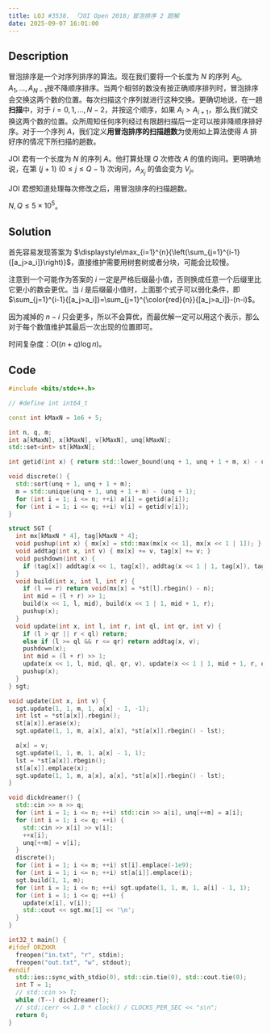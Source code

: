 ```yaml
---
title: LOJ #3538. 「JOI Open 2018」冒泡排序 2 题解
date: 2025-09-07 16:01:00
---
```


## Description

冒泡排序是一个对序列排序的算法。现在我们要将一个长度为 $N$ 的序列 $A_0,A_1,\ldots ,A_{N-1}$​ 按不降顺序排序。当两个相邻的数没有按正确顺序排列时，冒泡排序会交换这两个数的位置。每次扫描这个序列就进行这种交换。更确切地说，在一趟**扫描**中，对于 $i=0,1,\ldots ,N-2$，并按这个顺序，如果 $A_i>A_{i+1}$​，那么我们就交换这两个数的位置。众所周知任何序列经过有限趟扫描后一定可以按非降顺序排好序。对于一个序列 $A$，我们定义**用冒泡排序的扫描趟数**为使用如上算法使得 $A$ 排好序的情况下所扫描的趟数。

JOI 君有一个长度为 $N$ 的序列 $A$。他打算处理 $Q$ 次修改 $A$ 的值的询问。更明确地说，在第 $(j+1)\ (0\le j\le Q-1)$ 次询问，$A_{X_j}$ 的值会变为 $V_j$。

JOI 君想知道处理每次修改之后，用冒泡排序的扫描趟数。

$N,Q\leq 5\times 10^5$。

## Solution

首先容易发现答案为 $\displaystyle\max_{i=1}^{n}{\left(\sum_{j=1}^{i-1}{[a_j>a_i]}\right)}$，直接维护需要用树套树或者分块，可能会比较慢。

注意到一个可能作为答案的 $i$ 一定是严格后缀最小值，否则换成任意一个后缀里比它更小的数会更优。当 $i$ 是后缀最小值时，上面那个式子可以弱化条件，即 $\sum_{j=1}^{i-1}{[a_j>a_i]}=\sum_{j=1}^{\color{red}{n}}{[a_j>a_i]}-(n-i)$。

因为减掉的 $n-i$ 只会更多，所以不会算优，而最优解一定可以用这个表示，那么对于每个数值维护其最后一次出现的位置即可。

时间复杂度：$O((n+q)\log n)$。

## Code

```cpp
#include <bits/stdc++.h>

// #define int int64_t

const int kMaxN = 1e6 + 5;

int n, q, m;
int a[kMaxN], x[kMaxN], v[kMaxN], unq[kMaxN];
std::set<int> st[kMaxN];

int getid(int x) { return std::lower_bound(unq + 1, unq + 1 + m, x) - unq; }

void discrete() {
  std::sort(unq + 1, unq + 1 + m);
  m = std::unique(unq + 1, unq + 1 + m) - (unq + 1);
  for (int i = 1; i <= n; ++i) a[i] = getid(a[i]);
  for (int i = 1; i <= q; ++i) v[i] = getid(v[i]);
}

struct SGT {
  int mx[kMaxN * 4], tag[kMaxN * 4];
  void pushup(int x) { mx[x] = std::max(mx[x << 1], mx[x << 1 | 1]); }
  void addtag(int x, int v) { mx[x] += v, tag[x] += v; }
  void pushdown(int x) {
    if (tag[x]) addtag(x << 1, tag[x]), addtag(x << 1 | 1, tag[x]), tag[x] = 0;
  }
  void build(int x, int l, int r) {
    if (l == r) return void(mx[x] = *st[l].rbegin() - n);
    int mid = (l + r) >> 1;
    build(x << 1, l, mid), build(x << 1 | 1, mid + 1, r);
    pushup(x);
  }
  void update(int x, int l, int r, int ql, int qr, int v) {
    if (l > qr || r < ql) return;
    else if (l >= ql && r <= qr) return addtag(x, v);
    pushdown(x);
    int mid = (l + r) >> 1;
    update(x << 1, l, mid, ql, qr, v), update(x << 1 | 1, mid + 1, r, ql, qr, v);
    pushup(x);
  }
} sgt;

void update(int x, int v) {
  sgt.update(1, 1, m, 1, a[x] - 1, -1);
  int lst = *st[a[x]].rbegin();
  st[a[x]].erase(x);
  sgt.update(1, 1, m, a[x], a[x], *st[a[x]].rbegin() - lst);

  a[x] = v;
  sgt.update(1, 1, m, 1, a[x] - 1, 1);
  lst = *st[a[x]].rbegin();
  st[a[x]].emplace(x);
  sgt.update(1, 1, m, a[x], a[x], *st[a[x]].rbegin() - lst);
}

void dickdreamer() {
  std::cin >> n >> q;
  for (int i = 1; i <= n; ++i) std::cin >> a[i], unq[++m] = a[i];
  for (int i = 1; i <= q; ++i) {
    std::cin >> x[i] >> v[i];
    ++x[i];
    unq[++m] = v[i];
  }
  discrete();
  for (int i = 1; i <= m; ++i) st[i].emplace(-1e9);
  for (int i = 1; i <= n; ++i) st[a[i]].emplace(i);
  sgt.build(1, 1, m);
  for (int i = 1; i <= n; ++i) sgt.update(1, 1, m, 1, a[i] - 1, 1);
  for (int i = 1; i <= q; ++i) {
    update(x[i], v[i]);
    std::cout << sgt.mx[1] << '\n';
  }
}

int32_t main() {
#ifdef ORZXKR
  freopen("in.txt", "r", stdin);
  freopen("out.txt", "w", stdout);
#endif
  std::ios::sync_with_stdio(0), std::cin.tie(0), std::cout.tie(0);
  int T = 1;
  // std::cin >> T;
  while (T--) dickdreamer();
  // std::cerr << 1.0 * clock() / CLOCKS_PER_SEC << "s\n";
  return 0;
}
```